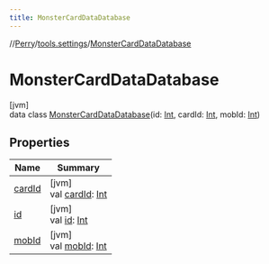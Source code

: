 ```yaml
---
title: MonsterCardDataDatabase
---
```

//[Perry](../../../index.html)/[tools.settings](../index.html)/[MonsterCardDataDatabase](index.html)



# MonsterCardDataDatabase



[jvm]\
data class [MonsterCardDataDatabase](index.html)(id: [Int](https://kotlinlang.org/api/latest/jvm/stdlib/kotlin/-int/index.html), cardId: [Int](https://kotlinlang.org/api/latest/jvm/stdlib/kotlin/-int/index.html), mobId: [Int](https://kotlinlang.org/api/latest/jvm/stdlib/kotlin/-int/index.html))



## Properties


| Name | Summary |
|---|---|
| [cardId](card-id.html) | [jvm]<br>val [cardId](card-id.html): [Int](https://kotlinlang.org/api/latest/jvm/stdlib/kotlin/-int/index.html) |
| [id](id.html) | [jvm]<br>val [id](id.html): [Int](https://kotlinlang.org/api/latest/jvm/stdlib/kotlin/-int/index.html) |
| [mobId](mob-id.html) | [jvm]<br>val [mobId](mob-id.html): [Int](https://kotlinlang.org/api/latest/jvm/stdlib/kotlin/-int/index.html) |

